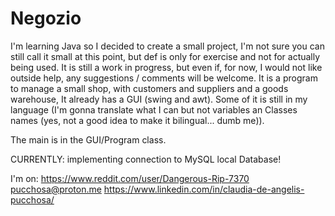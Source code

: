 # Negozio
I'm learning Java so I decided to create a small project, I'm not sure you can still call it small at this point, but def is only for exercise and not for actually being used.
It is still a work in progress, but even if, for now, I would not like outside help, any suggestions / comments will be welcome.
It is a program to manage a small shop, with customers and suppliers and a goods warehouse, It already has a GUI (swing and awt).
Some of it is still in my language (I'm gonna translate what I can but not variables an Classes names (yes, not a good idea to make it bilingual... dumb me)).

The main is in the GUI/Program class.

CURRENTLY: implementing connection to MySQL local Database!

I'm on:
https://www.reddit.com/user/Dangerous-Rip-7370
pucchosa@proton.me
https://www.linkedin.com/in/claudia-de-angelis-pucchosa/
